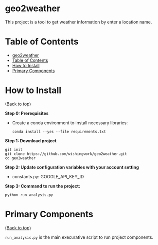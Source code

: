 # geo2weather

This project is a tool to get weather information by enter a location name.

# Table of Contents

- [geo2weather](#geo2weather)
- [Table of Contents](#table-of-contents)
- [How to Install](#how-to-install)
- [Primary Components](#primary-components)

# How to Install

[(Back to top)](#table-of-contents)

**Step 0: Prerequisites**

- Create a conda environment to install necessary libraries:

      conda install --yes --file requirements.txt

**Step 1: Download project**

    git init
    git clone https://github.com/wishingwork/geo2weather.git
    cd geo2weather

**Step 2: Update configuration variables with your account setting**

- constants.py:  GOOGLE_API_KEY_ID

**Step 3: Command to run the project:**

    python run_analysis.py


# Primary Components

[(Back to top)](#table-of-contents)

`run_analysis.py` is the main execurative script to run project components.
